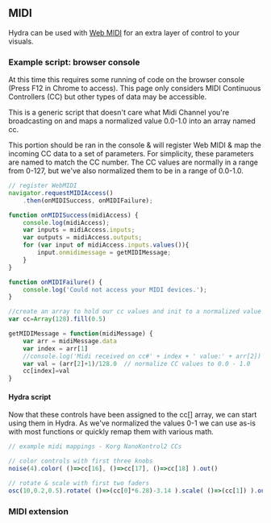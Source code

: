 ## MIDI 
Hydra can be used with [Web MIDI](https://webaudio.github.io/web-midi-api/) for an extra layer of control to your visuals. 

### Example script: browser console
 At this time this requires some running of code on the
browser console (Press F12 in Chrome to access).  This page only considers MIDI Continuous Controllers (CC) but other types of data may be accessible.

This is a generic script that doesn't care what Midi Channel you're broadcasting on and maps a normalized value 0.0-1.0 into an array named cc. 

This portion should be ran in the console & will register Web MIDI & map the incoming CC data to a set of parameters.  For simplicity, these
parameters are named to match the CC number.  The CC values are normally in a range from 0-127, but we've also normalized them to be in a range of 0.0-1.0.

```javascript
// register WebMIDI
navigator.requestMIDIAccess()
    .then(onMIDISuccess, onMIDIFailure);

function onMIDISuccess(midiAccess) {
    console.log(midiAccess);
    var inputs = midiAccess.inputs;
    var outputs = midiAccess.outputs;
    for (var input of midiAccess.inputs.values()){
        input.onmidimessage = getMIDIMessage;
    }
}

function onMIDIFailure() {
    console.log('Could not access your MIDI devices.');
}

//create an array to hold our cc values and init to a normalized value
var cc=Array(128).fill(0.5)

getMIDIMessage = function(midiMessage) {
    var arr = midiMessage.data    
    var index = arr[1]
    //console.log('Midi received on cc#' + index + ' value:' + arr[2])    // uncomment to monitor incoming Midi
    var val = (arr[2]+1)/128.0  // normalize CC values to 0.0 - 1.0
    cc[index]=val
}
```

#### Hydra script
Now that these controls have been assigned to the cc[] array, we can start using them in Hydra.  As we've normalized the values 0-1 we can use
as-is with most functions or quickly remap them with various math.  
```javascript
// example midi mappings - Korg NanoKontrol2 CCs

// color controls with first three knobs
noise(4).color( ()=>cc[16], ()=>cc[17], ()=>cc[18] ).out()

// rotate & scale with first two faders
osc(10,0.2,0.5).rotate( ()=>(cc[0]*6.28)-3.14 ).scale( ()=>(cc[1]) ).out()

```

### MIDI extension
